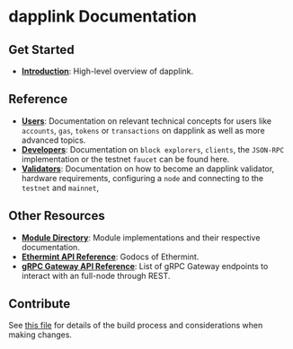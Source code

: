 <!--
layout: home
title: dapplink Documentation
description: dapplink is a scalable and interoperable Ethereum, built on Proof-of-Stake with fast-finality.
sections:
  - title: Introduction
    desc: Read a high-level overview of dapplink and its architecture.
    url: /about/intro/overview
    icon: ethereum-intro
  - title: Basics
    desc: Start with the basic concepts of dapplink, like accounts and transactions.
    url: /users/basics/transactions
    icon: basics
stack:
  - title: Cosmos SDK
    desc: The SDK is the world’s most popular framework for building application-specific blockchains.
    color: "#5064FB"
    label: sdk
    url: http://docs.cosmos.network
  - title: Ethereum
    desc: Ethereum is a global, open-source platform for decentralized applications.
    color: "#1A1F36"
    label: ethereum-black
    url: https://eth.wiki
  - title: Tendermint Core
    desc: The leading BFT engine for building blockchains, powering dapplink.
    color: "#00BB00"
    label: core
    url: http://docs.tendermint.com
footer:
  newsletter: false
aside: false
-->

# dapplink Documentation

## Get Started

- **[Introduction](./about/intro/overview.md)**: High-level overview of dapplink.

## Reference

- **[Users](./users/)**: Documentation on relevant technical concepts for users like `accounts`, `gas`, `tokens` or `transactions` on dapplink as well as more advanced topics.
- **[Developers](./developers/)**: Documentation on `block explorers`, `clients`, the `JSON-RPC` implementation or the testnet `faucet` can be found here.
- **[Validators](./validators/)**: Documentation on how to become an dapplink validator, hardware requirements, configuring a `node` and connecting to the `testnet` and `mainnet`,

## Other Resources

- **[Module Directory](../x/)**: Module implementations and their respective documentation.
- **[Ethermint API Reference](https://pkg.go.dev/github.com/evmos/ethermint)**: Godocs of Ethermint.
- **[gRPC Gateway API Reference](https://api.dapplink.dev/)**: List of gRPC Gateway endpoints to interact with an full-node through REST.

## Contribute

See [this file](https://github.com/dapplink/dapplink/blob/main/docs/DOCS_README.md) for details of the build process and considerations when making changes.
